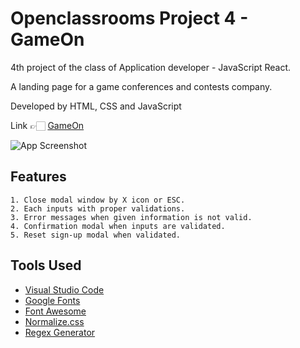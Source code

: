 # Openclassrooms Project 4 - GameOn

4th project of the class of Application developer - JavaScript React.

A landing page for a game conferences and contests company.

Developed by HTML, CSS and JavaScript

Link 👉🏻 [GameOn](soun1005.github.io/op-p4_gameon/)

![App Screenshot](https://github.com/soun1005/op-p4_GameOn/blob/presentation.jpeg)

## Features

    1. Close modal window by X icon or ESC.
    2. Each inputs with proper validations.
    3. Error messages when given information is not valid.
    4. Confirmation modal when inputs are validated.
    5. Reset sign-up modal when validated.

## Tools Used

- [Visual Studio Code](https://code.visualstudio.com/)
- [Google Fonts](https://fonts.google.com/about)
- [Font Awesome](https://fontawesome.com/)
- [Normalize.css](https://necolas.github.io/normalize.css/)
- [Regex Generator](https://regex-generator.olafneumann.org/)
